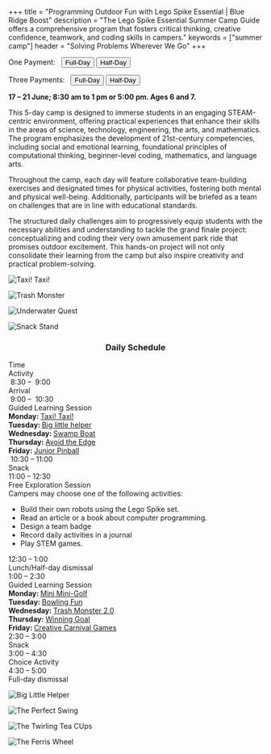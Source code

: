 +++
title = "Programming Outdoor Fun with Lego Spike Essential | Blue Ridge Boost"
description = "The Lego Spike Essential Summer Camp Guide offers a comprehensive program that fosters critical thinking, creative confidence, teamwork, and coding skills in campers."
keywords = ["summer camp"]
header = "Solving Problems Wherever We Go"
+++

<p></p>

<div class="container">
    <div class="row pb-1">
        <div class="col-4">
            <p> One Payment: &nbsp;
                <a href="https://summer-24-ages-6-to-7-full-day.cheddarup.com"><button class="button-8s" role="button">Full-Day</button></a>  <a href="https://summer-24-ages-6-and-7-half-day.cheddarup.com"><button class="button-8s" role="button">Half-Day</button></a>
            </p>
            <p> Three Payments: &nbsp;
                <a href="https://summer-24-ages-6-and-7-full-day-3-payments.cheddarup.com"><button class="button-8s" role="button">Full-Day</button></a>  <a href="https://summer-24-ages-6-and-7-half-day-3-payments.cheddarup.com"><button class="button-8s" role="button">Half-Day</button></a> <br>
            </p>
        </div>
        <div class="col-8">
            <p> <b>17 &ndash; 21 June; 8:30 am to 1 pm or 5:00 pm. Ages 6 and 7.</b><p>
            <p>This 5-day camp is designed to immerse students in an engaging STEAM-centric environment, offering practical experiences that enhance their skills in the areas of science, technology, engineering, the arts, and mathematics. The program emphasizes the development of 21st-century competencies, including social and emotional learning, foundational principles of computational thinking, beginner-level coding, mathematics, and language arts.</p>
            <p>Throughout the camp, each day will feature collaborative team-building exercises and designated times for physical activities, fostering both mental and physical well-being. Additionally, participants will be briefed as a team on challenges that are in line with educational standards.</p>
            <p>The structured daily challenges aim to progressively equip students with the necessary abilities and understanding to tackle the grand finale project: conceptualizing and coding their very own amusement park ride that promises outdoor excitement. This hands-on project will not only consolidate their learning from the camp but also inspire creativity and practical problem-solving.
            </p>
        </div>
    </div>
    <div class="row pb-1">
        <div class="col-3">
            <div class="v-stack p-2">
                <p></p>
                <div><img src="/images/camps/spike-essential-advanced/U3L2_img_step_7.webp" alt="Taxi! Taxi!" class="img-fluid"> </div>
                <p></p>
                <div><img src="/images/camps/spike-essential-advanced/U5L4_img_step_7.webp" alt="Trash Monster" class="img-fluid"> </div>
                <p></p>
                <div><img src="/images/camps/spike-essential-advanced/U4L2_img_step_7.webp" alt="Underwater Quest" class="img-fluid"> </div>
                <p></p>
                <div><img src="/images/camps/spike-essential-advanced/U4L1_img_step_7.webp" alt="Snack Stand" class="img-fluid"> </div>
            </div>
        </div>
        <div class="col-6">
            <div class="container p-0 m-0 b-0">
                <h3 align="center">Daily Schedule</h3>
                <div class="row py-1 table-header">
                    <div class="col-2 text-center">Time</div>	
                    <div class="col-10">Activity</div>
                </div>
                <div class="row py-1">
                    <div class="col-2 text-center">&nbsp;8:30 &ndash; &nbsp;9:00</div>
                    <div class="col-10">Arrival</div>
                </div>
                <div class="row py-1 table-dark-row">
                    <div class="col-2 text-center">&nbsp;9:00 &ndash; &nbsp;10:30	</div>
                    <div class="col-10 ">Guided Learning Session<br>
                        <b>Monday: </b> <a href="https://education.lego.com/en-us/lessons/spikeessential-happy-traveler/spikeessential-taxi-taxi/">Taxi! Taxi!</a> <br>
                        <b>Tuesday: </b><a href="https://education.lego.com/en-us/lessons/spikeessential-quirky-creations/spikeessential-big-little-helper/">Big little helper</a><br>
                        <b>Wednesday: </b><a href="https://education.lego.com/en-us/lessons/spikeessential-happy-traveler/spikeessential-swamp-boat/">Swamp Boat</a><br>
                        <b>Thursday: </b><a href="https://education.lego.com/en-us/lessons/spikeessential-crazy-carnival-games/spikeessential-avoid-the-edge/">Avoid the Edge</a><br>
                        <b>Friday: </b><a href="https://education.lego.com/en-us/lessons/spikeessential-crazy-carnival-games/spikessential-junior-pinball/">Junior Pinball</a><br>
                    </div>
                </div>
                <div class="row py-1">
                    <div class="col-2 text-center">&nbsp;10:30 &ndash; 11:00 </div>
                    <div class="col-10">Snack</div>
                </div>
                <div class="row py-1 table-dark-row">
                    <div class="col-2 text-center">11:00 &ndash; 12:30</div>	
                    <div class="col-10">Free Exploration Session <br>
                    Campers may choose one of the following activities:
                    <ul>
                        <li>Build their own robots using the Lego Spike set.</li>
                        <li>Read an article or a book about computer programming.</li>
                        <li>Design a team badge</li>
                        <li>Record daily activities in a journal</li>
                        <li>Play STEM games.</li>
                    </ul>
                    </div>
                </div>
                <div class="row py-1">
                    <div class="col-2 text-center">12:30 &ndash; 1:00</div>
                    <div class="col-10">Lunch/Half-day dismissal</div>
                </div>
                <div class="row py-1 table-dark-row">
                    <div class="col-2 text-center">1:00 &ndash; 2:30</div>	
                    <div class="col-10">Guided Learning Session<br>
                        <b>Monday: </b><a href="https://education.lego.com/en-us/lessons/spikeessential-crazy-carnival-games/spikeessential-mini-mini-golf/">Mini Mini-Golf</a><br>
                        <b>Tuesday: </b><a href="https://education.lego.com/en-us/lessons/spikeessential-crazy-carnival-games/spikeessential-bowling-fun/">Bowling Fun</a><br>
                        <b>Wednesday: </b><a href="https://education.lego.com/en-us/lessons/spikeessential-quirky-creations/spikeessential-trash-monster-machine/">Trash Monster 2.0</a><br>
                        <b>Thursday: </b><a href="https://education.lego.com/en-us/lessons/spikeessential-quirky-creations/spikeessential-winning-goal/">Winning Goal</a><br>
                        <b>Friday: </b><a href="https://education.lego.com/en-us/lessons/spikeessential-crazy-carnival-games/spikeessential-creative-carnival-games/">Creative Carnival Games</a><br>
                    </div>
                </div>
                <div class="row py-1">
                    <div class="col-2 text-center">2:30 &ndash; 3:00</div>	
                    <div class="col-10">Snack</div>
                </div>
                <div class="row py-1 table-dark-row">
                    <div class="col-2 text-center">3:00  &ndash;  4:30	</div>
                    <div class="col-10">Choice Activity</div>
                </div>
                <div class="row py-1">
                    <div class="col-2 text-center">4:30  &ndash;  5:00	</div>
                    <div class="col-10">Full-day dismissal</div>
                </div>
            </div>
        </div>
        <div class="col-3">
            <div class="v-stack p-2">
                <p></p>
                <div><img src="/images/camps/spike-essential-advanced/U5L2_img_step_7.webp" alt="Big Little Helper" class="img-fluid"> </div>
                <p></p>
                <div><img src="/images/camps/spike-essential-advanced/U4L6_img_step_8.GIF" alt="The Perfect Swing" class="img-fluid"> </div>
                <p></p>
                <div><img src="/images/camps/spike-essential-advanced/U5L4_img_step_7.webp" alt="The Twirling Tea CUps" class="img-fluid"> </div>
                <p></p>
                <div><img src="/images/camps/spike-essential-advanced/U5L5_img_step_7.webp" alt="The Ferris Wheel" class="img-fluid"> </div>
            </div>
        </div>
        </div> <!-- inner container -->
    </div>
</div> <!-- outer container -->
